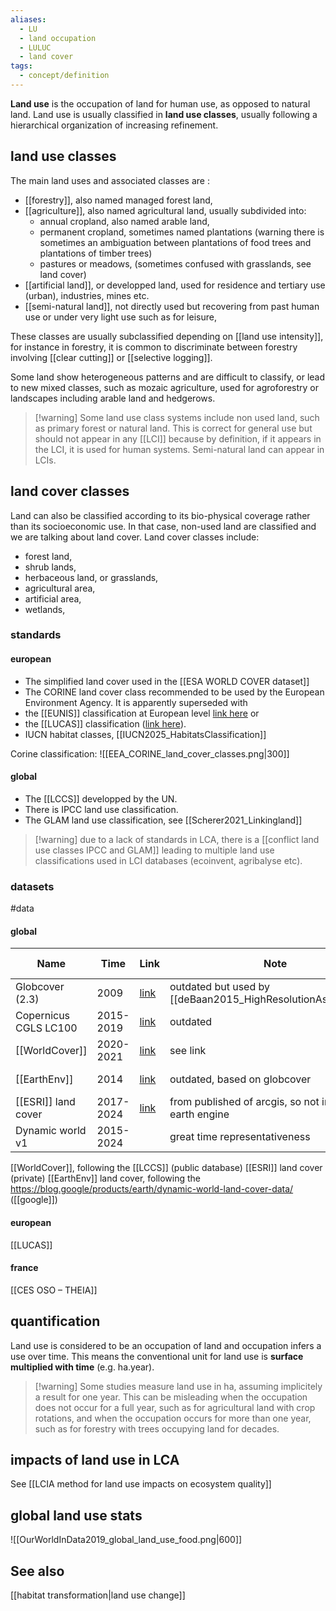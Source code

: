 ```yaml
---
aliases:
  - LU
  - land occupation
  - LULUC
  - land cover
tags:
  - concept/definition
---
```

**Land use** is the occupation of land for human use, as opposed to natural land. Land use is usually classified in **land use classes**, usually following a hierarchical organization of increasing refinement.
## land use classes
The main land uses and associated classes are :
- [[forestry]], also named managed forest land,
- [[agriculture]], also named agricultural land, usually subdivided into:
	- annual cropland, also named arable land, 
	- permanent cropland, sometimes named plantations (warning there is sometimes an ambiguation between plantations of food trees and plantations of timber trees)
	- pastures or meadows, (sometimes confused with grasslands, see land cover)
- [[artificial land]], or developped land, used for residence and tertiary use (urban), industries, mines etc.
- [[semi-natural land]], not directly used but recovering from past human use or under very light use such as for leisure,

These classes are usually subclassified depending on [[land use intensity]], for instance in forestry, it is common to discriminate between forestry involving [[clear cutting]] or [[selective logging]].

Some land show heterogeneous patterns and are difficult to classify, or lead to new mixed classes, such as mozaic agriculture, used for agroforestry or landscapes including arable land and hedgerows.

>[!warning] Some land use class systems include non used land, such as primary forest or natural land. This is correct for general use but should not appear in any [[LCI]] because by definition, if it appears in the LCI, it is used for human systems. Semi-natural land can appear in LCIs.
## land cover classes
Land can also be classified according to its bio-physical coverage rather than its socioeconomic use. In that case, non-used land are classified and we are talking about land cover.
Land cover classes include:
- forest land,
- shrub lands,
- herbaceous land, or grasslands,
- agricultural area,
- artificial area,
- wetlands,
### standards
#### european
- The simplified land cover used in the [[ESA WORLD COVER dataset]]
- The CORINE land cover class recommended to be used by the European Environment Agency. It is apparently superseded with 
- the [[EUNIS]] classification at European level [link here](https://inpn.mnhn.fr/habitat/cd_typo/7?lg=en) or 
- the [[LUCAS]] classification ([link here](https://showvoc.op.europa.eu/#/datasets/ESTAT_LUCAS_Classification_2022_%28LUCAS_SU_LC_%2B_LU_%2B_FT%29/data)).
- IUCN habitat classes, [[IUCN2025_HabitatsClassification]]

Corine classification:
![[EEA_CORINE_land_cover_classes.png|300]]
#### global
- The [[LCCS]] developped by the UN.
- There is IPCC land use classification.
- The GLAM land use classification, see [[Scherer2021_Linkingland]]

>[!warning] due to a lack of standards in LCA, there is a [[conflict land use classes IPCC and GLAM]] leading to multiple land use classifications used in LCI databases (ecoinvent, agribalyse etc).
### datasets
#data 
#### global

| Name                  | Time      | Link                                                                                                                                      | Note                                                         | Author               | resolution | land classification |
| --------------------- | --------- | ----------------------------------------------------------------------------------------------------------------------------------------- | ------------------------------------------------------------ | -------------------- | ---------- | ------------------- |
| Globcover (2.3)       | 2009      | [link](https://developers.google.com/earth-engine/datasets/catalog/ESA_GLOBCOVER_L4_200901_200912_V2_3?hl=fr)                             | outdated but used by [[deBaan2015_HighResolutionAssessment]] | [[ESA]]              | 300m       |                     |
| Copernicus CGLS LC100 | 2015-2019 | [link](https://developers.google.com/earth-engine/datasets/catalog/COPERNICUS_Landcover_100m_Proba-V-C3_Global?hl=fr#description)         | outdated                                                     | [[ESA]] (copernicus) | 100m       | [[corine]]          |
| [[WorldCover]]        | 2020-2021 | [link](https://developers.google.com/earth-engine/datasets/catalog/ESA_WorldCover_v200?hl=fr)                                             | see link                                                     | [[ESA]]              | 10m        | [[LCCS]]            |
| [[EarthEnv]]          | 2014      | [link](https://www.earthenv.org/landcover)                                                                                                | outdated, based on globcover                                 | [[NASA]] and more    | 1km        |                     |
| [[ESRI]] land cover   | 2017-2024 | [link](https://livingatlas.arcgis.com/landcoverexplorer/#mapCenter=137.15246%2C-35.87641%2C11&mode=step&timeExtent=2017%2C2024&year=2024) | from published of arcgis, so not in google earth engine      | [[ESRI]]             | 10m        |                     |
| Dynamic world v1      | 2015-2024 |                                                                                                                                           | great time representativeness                                | Google               | 10m        |                     |



[[WorldCover]], following the [[LCCS]] (public database)
[[ESRI]] land cover (private)
[[EarthEnv]] land cover, following the 
https://blog.google/products/earth/dynamic-world-land-cover-data/ ([[google]])
#### european
[[LUCAS]]
#### france
[[CES OSO – THEIA]]
## quantification
Land use is considered to be an occupation of land and occupation infers a use over time. This means the conventional unit for land use is **surface multiplied with time** (e.g. ha.year).

>[!warning] Some studies measure land use in ha, assuming implicitely a result for one year. This can be misleading when the occupation does not occur for a full year, such as for agricultural land with crop rotations, and when the occupation occurs for more than one year, such as for forestry with trees occupying land for decades. 
## impacts of land use in LCA
See [[LCIA method for land use impacts on ecosystem quality]]

## global land use stats
![[OurWorldInData2019_global_land_use_food.png|600]]
## See also
[[habitat transformation|land use change]]